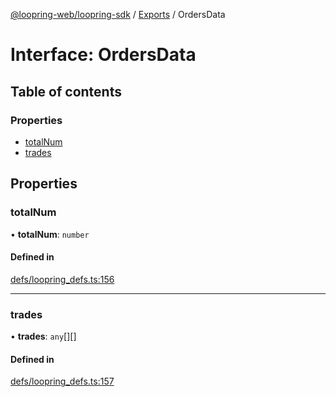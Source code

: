 [@loopring-web/loopring-sdk](../README.md) / [Exports](../modules.md) / OrdersData

# Interface: OrdersData

## Table of contents

### Properties

- [totalNum](OrdersData.md#totalnum)
- [trades](OrdersData.md#trades)

## Properties

### totalNum

• **totalNum**: `number`

#### Defined in

[defs/loopring_defs.ts:156](https://github.com/Loopring/loopring_sdk/blob/acbd5a2/src/defs/loopring_defs.ts#L156)

___

### trades

• **trades**: `any`[][]

#### Defined in

[defs/loopring_defs.ts:157](https://github.com/Loopring/loopring_sdk/blob/acbd5a2/src/defs/loopring_defs.ts#L157)
